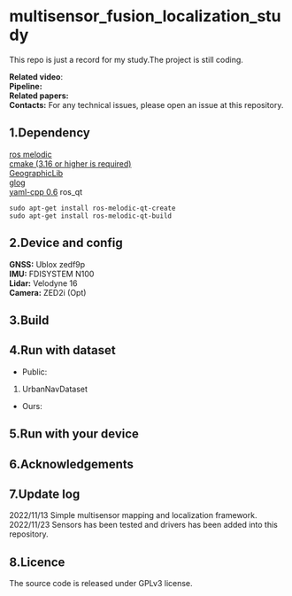 # multisensor_fusion_localization_study
This repo is just  a record for my study.The project is still coding.

**Related video**:   
**Pipeline:**     
**Related papers:**   
**Contacts:** For any technical issues, please open an issue at this repository.


## 1.Dependency
[ros melodic](https://wiki.ros.org/melodic/Installation/Ubuntu)  
[cmake  (3.16 or higher is required)](https://github.com/Kitware/CMake)  
[GeographicLib](https://github.com/geographiclib/geographiclib.git )  
[glog](https://github.com/google/glog.git)  
[yaml-cpp 0.6](https://github.com/jbeder/yaml-cpp.git ) 
ros_qt
```
sudo apt-get install ros-melodic-qt-create    
sudo apt-get install ros-melodic-qt-build  
```
## 2.Device and config  
**GNSS:** Ublox zedf9p      
**IMU:** FDISYSTEM N100       
**Lidar:** Velodyne 16     
**Camera:** ZED2i (Opt)

## 3.Build

## 4.Run with dataset    
+ Public:   
1. UrbanNavDataset
+ Ours:  
## 5.Run with your device   

## 6.Acknowledgements    



## 7.Update log 

2022/11/13 Simple multisensor mapping and localization framework.  
2022/11/23 Sensors  has been tested and  drivers has been added into this repository.

## 8.Licence  
The source code is released under GPLv3 license.
